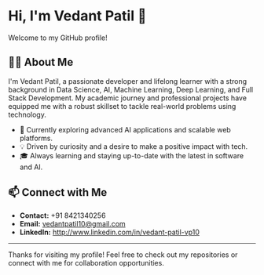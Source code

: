 # Hi, I'm Vedant Patil 👋

Welcome to my GitHub profile!

## 👨‍💻 About Me

I'm Vedant Patil, a passionate developer and lifelong learner with a strong background in Data Science, AI, Machine Learning, Deep Learning, and Full Stack Development. My academic journey and professional projects have equipped me with a robust skillset to tackle real-world problems using technology.

- 🌟 Currently exploring advanced AI applications and scalable web platforms.
- 💡 Driven by curiosity and a desire to make a positive impact with tech.
- 🎓 Always learning and staying up-to-date with the latest in software and AI.

## 📫 Connect with Me
- **Contact:** +91 8421340256
- **Email:** vedantpatil10@gmail.com
- **LinkedIn:** http://www.linkedin.com/in/vedant-patil-vp10

---

Thanks for visiting my profile! Feel free to check out my repositories or connect with me for collaboration opportunities.

